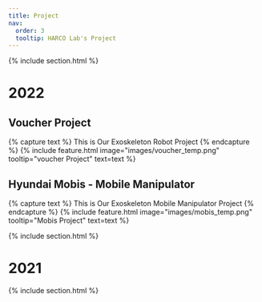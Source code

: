 ```yaml
---
title: Project
nav:
  order: 3
  tooltip: HARCO Lab's Project
---
```



{% include section.html %}


# 2022

## Voucher Project
{% capture text %}
This is Our Exoskeleton Robot Project
{% endcapture %}
{%
  include feature.html
  image="images/voucher_temp.png"
  tooltip="voucher Project"
  text=text
%}



## Hyundai Mobis - Mobile Manipulator
{% capture text %}
This is Our Exoskeleton Mobile Manipulator Project
{% endcapture %}
{%
  include feature.html
  image="images/mobis_temp.png"
  tooltip="Mobis Project"
  text=text
%}


{% include section.html %}

# 2021



{% include section.html %}
